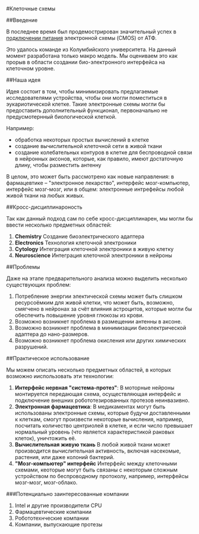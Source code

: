 #Клеточные схемы

##Введение

В последнее время был продемострирован значительный успех в [подключении питания](http://www.nature.com/ncomms/2015/151207/ncomms10070/pdf/ncomms10070.pdf) электронной схемы (CMOS) от АТФ.

Это удалось команде из Колумбийского университета. На данный момент разработана только макро модель. Мы оцениваем это как прорыв в области создании био-электронного интерфейса на клеточном уровне.

##Наша идея

Идея состоит в том, чтобы минимизировать предлагаемые исследователями устройства, чтобы они могли поместиться в эукариотической клетке. Такие электронные схемы могли бы предоставить дополнительный функционал, первоначально не предусмотернный биологической клеткой.

Например:
- обработка некоторых простых вычислений в клетке
- создание вычислительной клеточной сети в живой ткани
- создание колебательных контуров в клетке для беспроводной связи в нейронных аксонов, которые, как правило, имеют достаточную длину, чтобы разместить антенну

В целом, это может быть рассмотрено как новые направления: в фармацевтике – "электронное лекарство", интерфейс мозг-компьютер, интерфейс мозг-мозг, или в общем: электронные интрефейсы любой живой ткани на любых живых.

##Кросс-дисциплинароность

Так как данный подход сам по себе кросс-дисциплинарен, мы могли бы ввести несколько предметных областей:

1. **Chemistry** Создание биоэлектрического адаптера
1. **Electronics** Технология клеточной электроники
1. **Cytology** Интеграция клеточной электроники в живую клетку
1. **Neuroscience** Интеграция клеточной электроники в нейроны

##Проблемы

Даже на этапе предварительного анализа можно выделить несколько существующих проблем:

1. Потребление энергии электической схемы может быть слишком ресурсоёмким для живой клетки, что может быть, возможно, смягчено в нейронах за счёт влияния астроцитов, которые могли бы обеспечить повышение уровня глюкозы из крови.
1. Возможно возникнет проблема в размещении антенны в аксоне.
1. Возможно возникнет проблема в минимизации биоэлектрической адаптера до нано-размеров.
1. Возможно возникнет проблема окисления или других химических разрушений.

##Практическое использование

Мы можем описать несколько предметных областей, в которых возможно ииспользовать эти технологии:

1. **Интерфейс нервная "система-протез"**: В моторные нейроны монтируется передающая схема, осуществляющая интерфейс и подключение внешних робототезированных протезов неинвазивно.
1. **Электронная фармацевтика**: В медикаментах могут быть использованы электронные схемы, которые будучи доставленными к клеткам, смогут произвести некоторые вычисления, например, посчитать количество центриолей в клетке, и если число превышает нормальный уровень (что является характеристикой раковых клеток), уничтожить её.
1. **Вычислительная живую ткань** В любой живой ткани может производится вычислительная активность, включая насекомые, растения, или даже колоний бактерий.
1. **"Мозг-компьютер" интерфейс** Интерфейс между клеточными схемами, кеоторые могут быть связаны с некоторым сложным устройством по беспроводному протоколу, например, интерфейсы мозг-мозг, мозг-облако. 


###Потенциально заинтересованные компании

1. Intel и другие производители CPU
1. Фармацевтические компании
1. Робототехнческие компании
1. Компании, выпускающие протезы 
